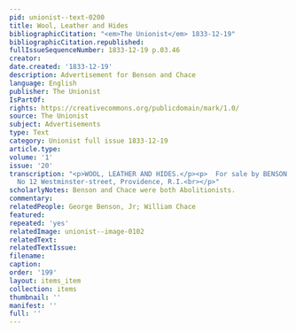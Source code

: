 ```yaml
---
pid: unionist--text-0200
title: Wool, Leather and Hides
bibliographicCitation: "<em>The Unionist</em> 1833-12-19"
bibliographicCitation.republished: 
fullIssueSequenceNumber: 1833-12-19 p.03.46
creator: 
date.created: '1833-12-19'
description: Advertisement for Benson and Chace
language: English
publisher: The Unionist
IsPartOf: 
rights: https://creativecommons.org/publicdomain/mark/1.0/
source: The Unionist
subject: Advertisements
type: Text
category: Unionist full issue 1833-12-19
article.type: 
volume: '1'
issue: '20'
transcription: "<p>WOOL, LEATHER AND HIDES.</p><p>  For sale by BENSON &amp; CHACE,
  No 12 Westminster-street, Providence, R.I.<br></p>"
scholarlyNotes: Benson and Chace were both Abolitionists.
commentary: 
relatedPeople: George Benson, Jr; William Chace
featured: 
repeated: 'yes'
relatedImage: unionist--image-0102
relatedText: 
relatedTextIssue: 
filename: 
caption: 
order: '199'
layout: items_item
collection: items
thumbnail: ''
manifest: ''
full: ''
---
```

